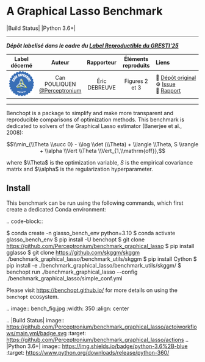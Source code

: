 
A Graphical Lasso Benchmark
=====================
|Build Status| |Python 3.6+|

<hr>

**_Dépôt labelisé dans le cadre du [Label Reproductible du GRESTI'25](https://gretsi.fr/colloque2025/recherche-reproductible/)_**

| Label décerné | Auteur | Rapporteur | Éléments reproduits | Liens |
|:-------------:|:------:|:----------:|:-------------------:|:------|
| ![](label_or.png) | Can POULIQUEN<br>[@Perceptronium](https://github.com/Perceptronium) | Éric DEBREUVE |  Figures 2 et 3 | 📌&nbsp;[Dépôt&nbsp;original](https://github.com/Perceptronium/benchmark_graphical_lasso)<br>⚙️&nbsp;[Issue](https://github.com/GRETSI-2025/Label-Reproductible/issues/18)<br>📝&nbsp;[Rapport](https://github.com/akrah/test/tree/main/rapports/Rapport_issue_18) |

<hr>

Benchopt is a package to simplify and make more transparent and
reproducible comparisons of optimization methods.
This benchmark is dedicated to solvers of the Graphical Lasso estimator (Banerjee et al., 2008):


$$\\min_{\\Theta \\succ 0} - \\log \\det (\\Theta) + \\langle \\Theta, S \\rangle + \\alpha \\Vert \\Theta \\Vert_{1,\\mathrm{off}},$$

where $\\Theta$ is the optimization variable, $S$ is the empirical covariance matrix and $\\alpha$ is the regularization hyperparameter.

Install
--------

This benchmark can be run using the following commands, which first create a dedicated Conda environment:

.. code-block::

   $ conda create -n glasso_bench_env python=3.10
   $ conda activate glasso_bench_env
   $ pip install -U benchopt
   $ git clone https://github.com/Perceptronium/benchmark_graphical_lasso
   $ pip install gglasso
   $ git clone https://github.com/skggm/skggm ./benchmark_graphical_lasso/benchmark_utils/skggm
   $ pip install Cython
   $ pip install -e ./benchmark_graphical_lasso/benchmark_utils/skggm/
   $ benchopt run ./benchmark_graphical_lasso --config ./benchmark_graphical_lasso/simple_conf.yml


Please visit https://benchopt.github.io/ for more details on using the `benchopt` ecosystem.

.. image:: bench_fig.jpg
   :width: 350
   :align: center

.. |Build Status| image:: https://github.com/Perceptronium/benchmark_graphical_lasso/actoiworkflows/main.yml/badge.svg
   :target: https://github.com/Perceptronium/benchmark_graphical_lasso/actions
.. |Python 3.6+| image:: https://img.shields.io/badge/python-3.6%2B-blue
   :target: https://www.python.org/downloads/release/python-360/
